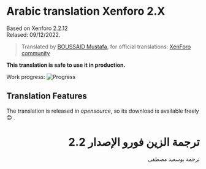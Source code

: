# Arabic translation Xenforo 2.X

Based on Xenforo 2.2.12<br />
Relased: 09/12/2022.

>Translated by [BOUSSAID Mustafa](https://github.com/boussaid), for official translations: [XenForo community](https://xenforo.com/community/resources/xenforo-2-x-arabic-translation.5630/)

**This translation is safe to use it in production.**

Work progress: ![Progress](https://progress-bar.dev/98/?title=Done)

## Translation Features
The translation is released in *opensource*, so its download is available freely :blush: .

# <div dir="rtl">ترجمة الزين فورو الإصدار 2.2</div>

<div dir="rtl">ترجمة بوسعيد مصطفى</div>